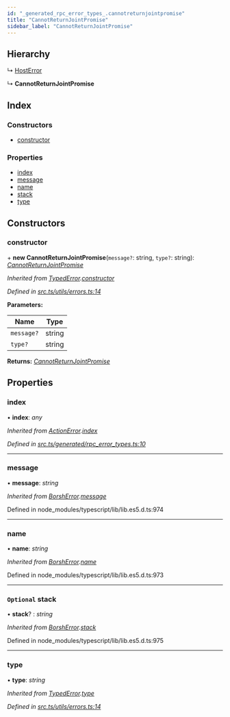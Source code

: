 ```yaml
---
id: "_generated_rpc_error_types_.cannotreturnjointpromise"
title: "CannotReturnJointPromise"
sidebar_label: "CannotReturnJointPromise"
---
```


## Hierarchy

  ↳ [HostError](_generated_rpc_error_types_.hosterror.md)

  ↳ **CannotReturnJointPromise**

## Index

### Constructors

* [constructor](_generated_rpc_error_types_.cannotreturnjointpromise.md#constructor)

### Properties

* [index](_generated_rpc_error_types_.cannotreturnjointpromise.md#index)
* [message](_generated_rpc_error_types_.cannotreturnjointpromise.md#message)
* [name](_generated_rpc_error_types_.cannotreturnjointpromise.md#name)
* [stack](_generated_rpc_error_types_.cannotreturnjointpromise.md#optional-stack)
* [type](_generated_rpc_error_types_.cannotreturnjointpromise.md#type)

## Constructors

###  constructor

\+ **new CannotReturnJointPromise**(`message?`: string, `type?`: string): *[CannotReturnJointPromise](_generated_rpc_error_types_.cannotreturnjointpromise.md)*

*Inherited from [TypedError](_utils_errors_.typederror.md).[constructor](_utils_errors_.typederror.md#constructor)*

*Defined in [src.ts/utils/errors.ts:14](https://github.com/nearprotocol/nearlib/blob/bf1ce09/src.ts/utils/errors.ts#L14)*

**Parameters:**

Name | Type |
------ | ------ |
`message?` | string |
`type?` | string |

**Returns:** *[CannotReturnJointPromise](_generated_rpc_error_types_.cannotreturnjointpromise.md)*

## Properties

###  index

• **index**: *any*

*Inherited from [ActionError](_generated_rpc_error_types_.actionerror.md).[index](_generated_rpc_error_types_.actionerror.md#index)*

*Defined in [src.ts/generated/rpc_error_types.ts:10](https://github.com/nearprotocol/nearlib/blob/bf1ce09/src.ts/generated/rpc_error_types.ts#L10)*

___

###  message

• **message**: *string*

*Inherited from [BorshError](_utils_serialize_.borsherror.md).[message](_utils_serialize_.borsherror.md#message)*

Defined in node_modules/typescript/lib/lib.es5.d.ts:974

___

###  name

• **name**: *string*

*Inherited from [BorshError](_utils_serialize_.borsherror.md).[name](_utils_serialize_.borsherror.md#name)*

Defined in node_modules/typescript/lib/lib.es5.d.ts:973

___

### `Optional` stack

• **stack**? : *string*

*Inherited from [BorshError](_utils_serialize_.borsherror.md).[stack](_utils_serialize_.borsherror.md#optional-stack)*

Defined in node_modules/typescript/lib/lib.es5.d.ts:975

___

###  type

• **type**: *string*

*Inherited from [TypedError](_utils_errors_.typederror.md).[type](_utils_errors_.typederror.md#type)*

*Defined in [src.ts/utils/errors.ts:14](https://github.com/nearprotocol/nearlib/blob/bf1ce09/src.ts/utils/errors.ts#L14)*
